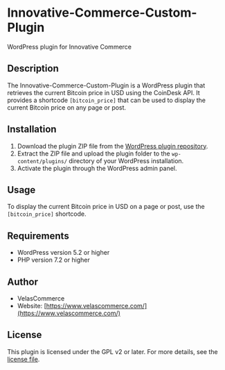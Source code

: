 # Innovative-Commerce-Custom-Plugin

WordPress plugin for Innovative Commerce

## Description

The Innovative-Commerce-Custom-Plugin is a WordPress plugin that retrieves the current Bitcoin price in USD using the CoinDesk API. It provides a shortcode `[bitcoin_price]` that can be used to display the current Bitcoin price on any page or post.

## Installation

1. Download the plugin ZIP file from the [WordPress plugin repository](https://www.velascommerce.com/).
2. Extract the ZIP file and upload the plugin folder to the `wp-content/plugins/` directory of your WordPress installation.
3. Activate the plugin through the WordPress admin panel.

## Usage

To display the current Bitcoin price in USD on a page or post, use the `[bitcoin_price]` shortcode.

## Requirements

- WordPress version 5.2 or higher
- PHP version 7.2 or higher

## Author

- VelasCommerce
- Website: [https://www.velascommerce.com/](https://www.velascommerce.com/)

## License

This plugin is licensed under the GPL v2 or later. For more details, see the [license file](https://www.gnu.org/licenses/gpl-2.0.html).

